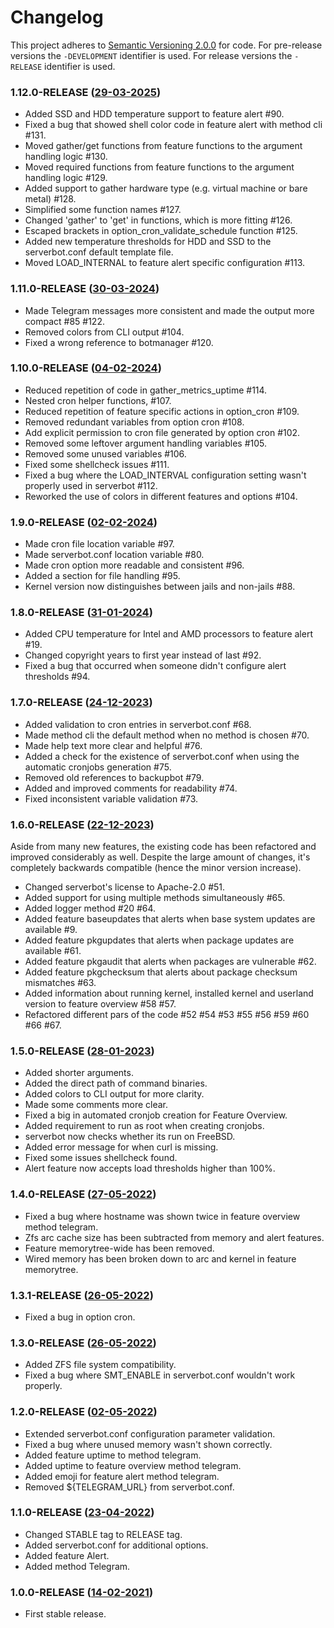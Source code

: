 # Changelog

This project adheres to [Semantic Versioning 2.0.0](https://semver.org/) for code. For pre-release versions the `-DEVELOPMENT` identifier is used. For release versions the `-RELEASE` identifier is used.

### 1.12.0-RELEASE ([29-03-2025](https://codeberg.org/nozel/serverbot/commit/cce5a5ab96ed649c008f81368980dc4309be58b3))

- Added SSD and HDD temperature support to feature alert #90.
- Fixed a bug that showed shell color code in feature alert with method cli #131.
- Moved gather/get functions from feature functions to the argument handling logic #130.
- Moved required functions from feature functions to the argument handling logic #129.
- Added support to gather hardware type (e.g. virtual machine or bare metal) #128.
- Simplified some function names #127.
- Changed 'gather' to 'get' in functions, which is more fitting #126.
- Escaped brackets in option_cron_validate_schedule function #125.
- Added new temperature thresholds for HDD and SSD to the serverbot.conf default template file.
- Moved LOAD_INTERNAL to feature alert specific configuration #113.

### 1.11.0-RELEASE ([30-03-2024](https://codeberg.org/nozel/serverbot/commit/79b69f7b88ca27757374ec546ad2aa5c4c6d66cf))

- Made Telegram messages more consistent and made the output more compact #85 #122.
- Removed colors from CLI output #104.
- Fixed a wrong reference to botmanager #120.

### 1.10.0-RELEASE ([04-02-2024](https://codeberg.org/nozel/serverbot/commit/9898942101089aaefad518c100319c8eceec7fd3))

- Reduced repetition of code in gather_metrics_uptime #114.
- Nested cron helper functions, #107.
- Reduced repetition of feature specific actions in option_cron #109.
- Removed redundant variables from option cron #108.
- Add explicit permission to cron file generated by option cron #102.
- Removed some leftover argument handling variables #105.
- Removed some unused variables #106.
- Fixed some shellcheck issues #111.
- Fixed a bug where the LOAD_INTERVAL configuration setting wasn't properly used in serverbot #112.
- Reworked the use of colors in different features and options #104.

### 1.9.0-RELEASE ([02-02-2024](https://codeberg.org/nozel/serverbot/commit/b5a787fb85f81115ab3418a15d27385609e1461a))

- Made cron file location variable #97.
- Made serverbot.conf location variable #80.
- Made cron option more readable and consistent #96.
- Added a section for file handling #95.
- Kernel version now distinguishes between jails and non-jails #88.

### 1.8.0-RELEASE ([31-01-2024](https://codeberg.org/nozel/serverbot/commit/88f4cc17b6e056a9372bedd6cba8cae14021cfa9))

- Added CPU temperature for Intel and AMD processors to feature alert #19.
- Changed copyright years to first year instead of last #92.
- Fixed a bug that occurred when someone didn't configure alert thresholds #94.

### 1.7.0-RELEASE ([24-12-2023](https://codeberg.org/nozel/serverbot/commit/20fb9e8383916531d0fd5fc1202d014693749844))

- Added validation to cron entries in serverbot.conf #68.
- Made method cli the default method when no method is chosen #70.
- Made help text more clear and helpful #76.
- Added a check for the existence of serverbot.conf when using the automatic cronjobs generation #75.
- Removed old references to backupbot #79.
- Added and improved comments for readability #74.
- Fixed inconsistent variable validation #73.

### 1.6.0-RELEASE ([22-12-2023](https://codeberg.org/nozel/serverbot/commit/81841b4b5b2f51d911e733975da4ec1f4cd64243))

Aside from many new features, the existing code has been refactored and improved considerably as well. Despite the large amount of changes, it's completely backwards compatible (hence the minor version increase).

- Changed serverbot's license to Apache-2.0 #51.
- Added support for using multiple methods simultaneously #65.
- Added logger method #20 #64.
- Added feature baseupdates that alerts when base system updates are available #9.
- Added feature pkgupdates that alerts when package updates are available #61.
- Added feature pkgaudit that alerts when packages are vulnerable #62.
- Added feature pkgchecksum that alerts about package checksum mismatches #63.
- Added information about running kernel, installed kernel and userland version to feature overview #58 #57.
- Refactored different pars of the code #52 #54 #53 #55 #56 #59 #60 #66 #67.

### 1.5.0-RELEASE ([28-01-2023](https://github.com/nozel-org/serverbot/commit/9297b2545c296697b32938eb851bd90d3e5e12ce))

- Added shorter arguments.
- Added the direct path of command binaries.
- Added colors to CLI output for more clarity.
- Made some comments more clear.
- Fixed a big in automated cronjob creation for Feature Overview.
- Added requirement to run as root when creating cronjobs.
- serverbot now checks whether its run on FreeBSD.
- Added error message for when curl is missing.
- Fixed some issues shellcheck found.
- Alert feature now accepts load thresholds higher than 100%.

### 1.4.0-RELEASE ([27-05-2022](https://github.com/nozel-org/serverbot/commit/e007966a2949659d0f223da4ecfb2de7ad2191cd))

- Fixed a bug where hostname was shown twice in feature overview method telegram.
- Zfs arc cache size has been subtracted from memory and alert features.
- Feature memorytree-wide has been removed.
- Wired memory has been broken down to arc and kernel in feature memorytree.

### 1.3.1-RELEASE ([26-05-2022](https://github.com/nozel-org/serverbot/commit/6cf4d6ec3051b7912c82adc025366ff3f56207ba))

- Fixed a bug in option cron.

### 1.3.0-RELEASE ([26-05-2022](https://github.com/nozel-org/serverbot/commit/64fbec6c31a98963ce64e04c63b6678c6f002739))

- Added ZFS file system compatibility.
- Fixed a bug where SMT_ENABLE in serverbot.conf wouldn't work properly.

### 1.2.0-RELEASE ([02-05-2022](https://github.com/nozel-org/serverbot/commit/e839a0a4582919ea0a8547618a4097426083b911))

- Extended serverbot.conf configuration parameter validation.
- Fixed a bug where unused memory wasn't shown correctly.
- Added feature uptime to method telegram.
- Added uptime to feature overview method telegram.
- Added emoji for feature alert method telegram.
- Removed ${TELEGRAM_URL} from serverbot.conf.

### 1.1.0-RELEASE ([23-04-2022](https://github.com/nozel-org/serverbot/commit/881c318e0aeac671a045b2701ac40d86dd807d49))

- Changed STABLE tag to RELEASE tag.
- Added serverbot.conf for additional options.
- Added feature Alert.
- Added method Telegram.

### 1.0.0-RELEASE ([14-02-2021](https://github.com/nozel-org/serverbot/commit/066fc9525af8daa444ba45648c61a5a450609002))

- First stable release.
